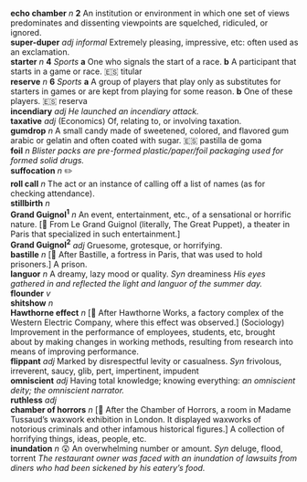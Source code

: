 __echo chamber__ _n_ __2__ An institution or environment in which one set of views predominates and dissenting viewpoints are squelched, ridiculed, or ignored.  
__super-duper__ _adj_ _informal_ Extremely pleasing, impressive, etc: often used as an exclamation.  
__starter__ _n_ __4__ _Sports_ __a__ One who signals the start of a race. __b__ A participant that starts in a game or race. :es: titular  
__reserve__ _n_ __6__ _Sports_ __a__ A group of players that play only as substitutes for starters in games or are kept from playing for some reason. __b__ One of these players. :es: reserva  
__incendiary__ _adj_ _He launched an incendiary attack._  
__taxative__ _adj_ (Economics) Of, relating to, or involving taxation.  
__gumdrop__ _n_ A small candy made of sweetened, colored, and flavored gum arabic or gelatin and often coated with sugar. :es: pastilla de goma  
__foil__ _n_ _Blister packs are pre-formed plastic/paper/foil packaging used for formed solid drugs._  
__suffocation__ _n_ :pencil2:  
__roll call__ _n_ The act or an instance of calling off a list of names (as for checking attendance).  
__stillbirth__ _n_  
__Grand Guignol<sup>1</sup>__ _n_ An event, entertainment, etc., of a sensational or horrific nature. [:scroll: From Le Grand Guignol (literally, The Great Puppet), a theater in Paris that specialized in such entertainment.]  
__Grand Guignol<sup>2</sup>__ _adj_ Gruesome, grotesque, or horrifying.  
__bastille__ _n_ [:scroll: After Bastille, a fortress in Paris, that was used to hold prisoners.] A prison.  
__languor__ _n_ A dreamy, lazy mood or quality. _Syn_ dreaminess _His eyes gathered in and reflected the light and languor of the summer day._  
__flounder__ _v_  
__shitshow__ _n_  
__Hawthorne effect__ _n_ [:scroll: After Hawthorne Works, a factory complex of the Western Electric Company, where this effect was observed.] (Sociology) Improvement in the performance of employees, students, etc, brought about by making changes in working methods, resulting from research into means of improving performance.  
__flippant__ _adj_ Marked by disrespectful levity or casualness. _Syn_ frivolous, irreverent, saucy, glib, pert, impertinent, impudent  
__omniscient__ _adj_ Having total knowledge; knowing everything: _an omniscient deity; the omniscient narrator._  
__ruthless__ _adj_  
__chamber of horrors__ _n_ [:scroll: After the Chamber of Horrors, a room in Madame Tussaud’s waxwork exhibition in London. It displayed waxworks of notorious criminals and other infamous historical figures.] A collection of horrifying things, ideas, people, etc.  
__inundation__ _n_ :astonished: An overwhelming number or amount. _Syn_ deluge, flood, torrent _The restaurant owner was faced with an inundation of lawsuits from diners who had been sickened by his eatery’s food._  
